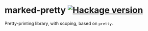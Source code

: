 # marked-pretty [![Hackage version](https://img.shields.io/hackage/v/marked-pretty.svg?style=flat)](http://hackage.haskell.org/package/marked-pretty)

Pretty-printing library, with scoping, based on `pretty`.
